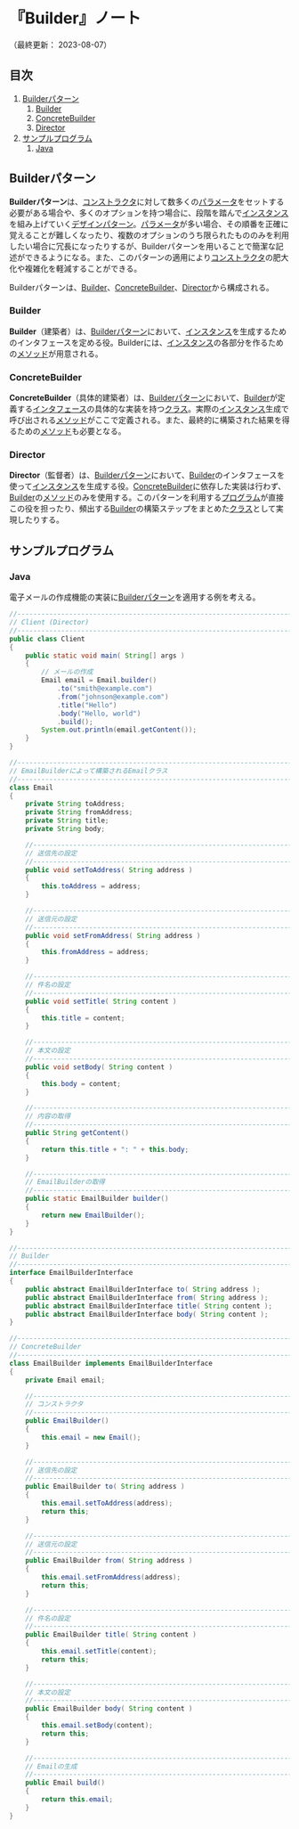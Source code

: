 # 『Builder』ノート

（最終更新： 2023-08-07）


## 目次

1. [Builderパターン](#builderパターン)
	1. [Builder](#builder)
	1. [ConcreteBuilder](#concretebuilder)
	1. [Director](#director)
1. [サンプルプログラム](#サンプルプログラム)
	1. [Java](#java)


## Builderパターン

**Builderパターン**は、[コンストラクタ](../../../../programming/_/chapters/object_oriented.md#コンストラクタ)に対して数多くの[パラメータ](../../../../programming/_/chapters/function.md#引数)をセットする必要がある場合や、多くのオプションを持つ場合に、段階を踏んで[インスタンス](../../../../programming/_/chapters/object_oriented.md#インスタンス)を組み上げていく[デザインパターン](./design_pattern.md#デザインパターン)。[パラメータ](../../../../programming/_/chapters/function.md#引数)が多い場合、その順番を正確に覚えることが難しくなったり、複数のオプションのうち限られたもののみを利用したい場合に冗長になったりするが、Builderパターンを用いることで簡潔な記述ができるようになる。また、このパターンの適用により[コンストラクタ](../../../../programming/_/chapters/object_oriented.md#コンストラクタ)の肥大化や複雑化を軽減することができる。

Builderパターンは、[Builder](#builder)、[ConcreteBuilder](#concretebuilder)、[Director](#director)から構成される。

### Builder

**Builder**（建築者）は、[Builderパターン](#builderパターン)において、[インスタンス](../../../../programming/_/chapters/object_oriented.md#インスタンス)を生成するためのインタフェースを定める役。Builderには、[インスタンス](../../../../programming/_/chapters/object_oriented.md#インスタンス)の各部分を作るための[メソッド](../../../../programming/_/chapters/object_oriented.md#メソッド)が用意される。

### ConcreteBuilder

**ConcreteBuilder**（具体的建築者）は、[Builderパターン](#builderパターン)において、[Builder](#builder)が定義する[インタフェース](../../../../programming/_/chapters/object_oriented.md#インタフェース)の具体的な実装を持つ[クラス](../../../../programming/_/chapters/object_oriented.md#クラス)。実際の[インスタンス](../../../../programming/_/chapters/object_oriented.md#インスタンス)生成で呼び出される[メソッド](../../../../programming/_/chapters/object_oriented.md#メソッド)がここで定義される。また、最終的に構築された結果を得るための[メソッド](../../../../programming/_/chapters/object_oriented.md#メソッド)も必要となる。

### Director

**Director**（監督者）は、[Builderパターン](#builderパターン)において、[Builder](#builder)のインタフェースを使って[インスタンス](../../../../programming/_/chapters/object_oriented.md#インスタンス)を生成する役。[ConcreteBuilder](#concretebuilder)に依存した実装は行わず、[Builder](#builder)の[メソッド](../../../../programming/_/chapters/object_oriented.md#メソッド)のみを使用する。このパターンを利用する[プログラム](../../../../programming/_/chapters/programming.md#プログラム)が直接この役を担ったり、頻出する[Builder](#builder)の構築ステップをまとめた[クラス](../../../../programming/_/chapters/object_oriented.md#クラス)として実現したりする。


## サンプルプログラム

### Java

電子メールの作成機能の実装に[Builderパターン](#builderパターン)を適用する例を考える。

```java
//------------------------------------------------------------------------------
// Client (Director)
//------------------------------------------------------------------------------
public class Client
{
    public static void main( String[] args )
    {
        // メールの作成
        Email email = Email.builder()
            .to("smith@example.com")
            .from("johnson@example.com")
            .title("Hello")
            .body("Hello, world")
            .build();
        System.out.println(email.getContent());
    }
}

//------------------------------------------------------------------------------
// EmailBuilderによって構築されるEmailクラス
//------------------------------------------------------------------------------
class Email
{
    private String toAddress;
    private String fromAddress;
    private String title;
    private String body;

    //--------------------------------------------------------------------------
    // 送信先の設定
    //--------------------------------------------------------------------------
    public void setToAddress( String address )
    {
        this.toAddress = address;
    }

    //--------------------------------------------------------------------------
    // 送信元の設定
    //--------------------------------------------------------------------------
    public void setFromAddress( String address )
    {
        this.fromAddress = address;
    }

    //--------------------------------------------------------------------------
    // 件名の設定
    //--------------------------------------------------------------------------
    public void setTitle( String content )
    {
        this.title = content;
    }

    //--------------------------------------------------------------------------
    // 本文の設定
    //--------------------------------------------------------------------------
    public void setBody( String content )
    {
        this.body = content;
    }

    //--------------------------------------------------------------------------
    // 内容の取得
    //--------------------------------------------------------------------------
    public String getContent()
    {
        return this.title + ": " + this.body;
    }

    //--------------------------------------------------------------------------
    // EmailBuilderの取得
    //--------------------------------------------------------------------------
    public static EmailBuilder builder()
    {
        return new EmailBuilder();
    }
}

//------------------------------------------------------------------------------
// Builder
//------------------------------------------------------------------------------
interface EmailBuilderInterface
{
    public abstract EmailBuilderInterface to( String address );
    public abstract EmailBuilderInterface from( String address );
    public abstract EmailBuilderInterface title( String content );
    public abstract EmailBuilderInterface body( String content );
}

//------------------------------------------------------------------------------
// ConcreteBuilder
//------------------------------------------------------------------------------
class EmailBuilder implements EmailBuilderInterface
{
    private Email email;

    //--------------------------------------------------------------------------
    // コンストラクタ
    //--------------------------------------------------------------------------
    public EmailBuilder()
    {
        this.email = new Email();
    }

    //--------------------------------------------------------------------------
    // 送信先の設定
    //--------------------------------------------------------------------------
    public EmailBuilder to( String address )
    {
        this.email.setToAddress(address);
        return this;
    }

    //--------------------------------------------------------------------------
    // 送信元の設定
    //--------------------------------------------------------------------------
    public EmailBuilder from( String address )
    {
        this.email.setFromAddress(address);
        return this;
    }

    //--------------------------------------------------------------------------
    // 件名の設定
    //--------------------------------------------------------------------------
    public EmailBuilder title( String content )
    {
        this.email.setTitle(content);
        return this;
    }

    //--------------------------------------------------------------------------
    // 本文の設定
    //--------------------------------------------------------------------------
    public EmailBuilder body( String content )
    {
        this.email.setBody(content);
        return this;
    }

    //--------------------------------------------------------------------------
    // Emailの生成
    //--------------------------------------------------------------------------
    public Email build()
    {
        return this.email;
    }
}
```

